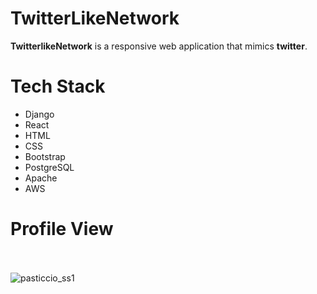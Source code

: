 # TwitterLikeNetwork
**TwitterlikeNetwork** is a responsive web application that mimics **twitter**.
# Tech Stack
- Django
- React
- HTML
- CSS
- Bootstrap
- PostgreSQL
- Apache
- AWS
# Profile View
<br></br>
 ![pasticcio_ss1](https://user-images.githubusercontent.com/113207871/236430938-b3fb38f4-56bb-4abd-b00c-c45f05490577.png)



